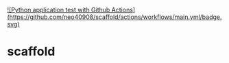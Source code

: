 [![Python application test with Github Actions]
(https://github.com/neo40908/scaffold/actions/workflows/main.yml/badge.svg)](https://github.com/neo40908/scaffold/actions/workflows/main.yml)

# scaffold
